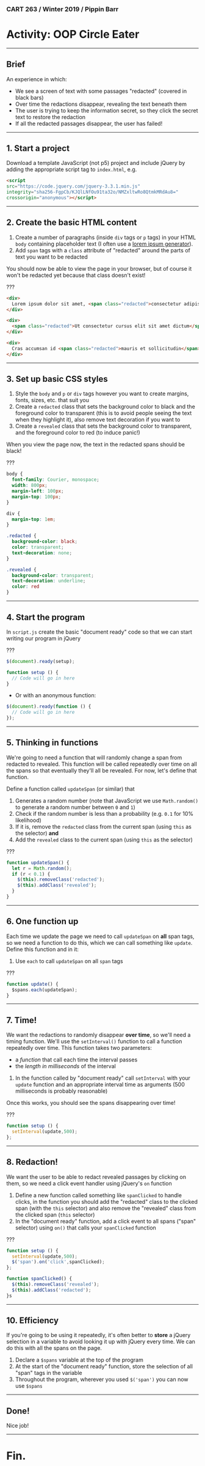 ### CART 263 / Winter 2019 / Pippin Barr

# Activity: OOP Circle Eater

---

## Brief

An experience in which:

- We see a screen of text with some passages "redacted" (covered in black bars)
- Over time the redactions disappear, revealing the text beneath them
- The user is trying to keep the information secret, so they click the secret text to restore the redaction
- If all the redacted passages disappear, the user has failed!

---

## 1. Start a project

Download a template JavaScript (not p5) project and include jQuery by adding the appropriate script tag to `index.html`, e.g.

```html
<script
src="https://code.jquery.com/jquery-3.3.1.min.js"
integrity="sha256-FgpCb/KJQlLNfOu91ta32o/NMZxltwRo8QtmkMRdAu8="
crossorigin="anonymous"></script>
```

---

## 2. Create the basic HTML content

1. Create a number of paragraphs (inside `div` tags or `p` tags) in your HTML `body` containing placeholder text (I often use a [lorem ipsum generator](https://www.lipsum.com/)).
1. Add `span` tags with a `class` attribute of "redacted" around the parts of text you want to be redacted

You should now be able to view the page in your browser, but of course it won't be redacted yet because that class doesn't exist!

???

```html
<div>
  Lorem ipsum dolor sit amet, <span class="redacted">consectetur adipiscing elit</span>. Suspendisse magna nisl, feugiat a pulvinar eu, placerat consequat ante. Morbi nec sem in quam sodales luctus ullamcorper nec turpis. Duis porta tellus et quam rutrum, quis condimentum nunc viverra. Donec venenatis orci sit amet dolor pellentesque, <span class="redacted">a elementum orci pretium</span>. Donec ullamcorper ipsum neque. Nulla facilisi. <span class="redacted">Morbi fringilla tellus sed erat vestibulum, at vehicula ex aliquam</span>.
</div>

<div>
  <span class="redacted">Ut consectetur cursus elit sit amet dictum</span>. Sed dictum, urna id laoreet fringilla, felis ligula interdum leo, in sagittis neque turpis sed purus. Ut lacinia posuere nunc, <span class="redacted">non vestibulum enim</span>. Duis ac neque at sem posuere sagittis eget id metus. Praesent porttitor nisl et eros varius cursus. Vestibulum tincidunt bibendum elit, sed pharetra quam. <span class="redacted">Vestibulum ante ipsum primis in faucibus orci luctus et ultrices posuere cubilia Curae</span>; Curabitur ut nisi eget massa ullamcorper porta.
</div>

<div>
  Cras accumsan id <span class="redacted">mauris et sollicitudin</span>. Ut varius tellus felis, eu lacinia massa gravida vel. Sed blandit diam vitae ipsum feugiat euismod sit amet vel neque. Praesent at dapibus velit. In tempor venenatis elit, sed pharetra sem pretium in. Sed eu arcu euismod, mattis enim ut, congue quam. <span class="redacted">Cras tempor, justo ac pretium egestas</span>, orci orci sodales ipsum, <span class="redacted">id lobortis tortor turpis quis velit</span>. Curabitur rhoncus nulla orci, non bibendum sem euismod quis. Sed a metus et sem elementum congue sit amet sit amet dolor. <span class="redacted">Aliquam bibendum velit id justo gravida suscipit</span>. Ut eu euismod felis. Sed in mi quis nisl aliquam interdum. Sed sit amet aliquet mi. Suspendisse quis nunc risus. Nulla facilisi. Aenean condimentum eros augue, quis dictum mi vestibulum in.
</div>

```

---

## 3. Set up basic CSS styles

1. Style the `body` and `p` or `div` tags however you want to create margins, fonts, sizes, etc. that suit you
1. Create a `redacted` class that sets the background color to black and the foreground color to transparent (this is to avoid people seeing the text when they highlight it), also remove text decoration if you want to
1. Create a `revealed` class that sets the background color to transparent, and the foreground color to red (to induce panic!)

When you view the page now, the text in the redacted spans should be black!

???

```css
body {
  font-family: Courier, monospace;
  width: 800px;
  margin-left: 100px;
  margin-top: 100px;
}

div {
  margin-top: 1em;
}

.redacted {
  background-color: black;
  color: transparent;
  text-decoration: none;
}

.revealed {
  background-color: transparent;
  text-decoration: underline;
  color: red
}
```

---

## 4. Start the program

In `script.js` create the basic "document ready" code so that we can start writing our program in jQuery

???

```javascript
$(document).ready(setup);

function setup () {
  // Code will go in here
}
```

- Or with an anonymous function:

```javascript
$(document).ready(function () {
  // Code will go in here
});
```

---

## 5. Thinking in functions

We're going to need a function that will randomly change a span from redacted to revealed. This function will be called repeatedly over time on all the spans so that eventually they'll all be revealed. For now, let's define that function.

Define a function called `updateSpan` (or similar) that
1. Generates a random number (note that JavaScript we use `Math.random()` to generate a random number between `0` and `1`)
1. Check if the random number is less than a probability (e.g. `0.1` for 10% likelihood)
1. If it is, remove the `redacted` class from the current span (using `this` as the selector) __and__
1. Add the `revealed` class to the current span (using `this` as the selector)

???

```javascript
function updateSpan() {
  let r = Math.random();
  if (r < 0.1) {
    $(this).removeClass('redacted');
    $(this).addClass('revealed');
  }
}
```

---

## 6. One function up

Each time we update the page we need to call `updateSpan` on __all__ span tags, so we need a function to do this, which we can call something like `update`. Define this function and in it:
1. Use `each` to call `updateSpan` on all `span` tags

???

```javascript
function update() {
  $spans.each(updateSpan);
}
```

---

## 7. Time!

We want the redactions to randomly disappear __over time__, so we'll need a timing function. We'll use the `setInterval()` function to call a function repeatedly over time. This function takes two parameters:
- a _function_ that call each time the interval passes
- the _length in milliseconds_ of the interval

1. In the function called by "document ready" call `setInterval` with your `update` function and an appropriate interval time as arguments (500 milliseconds is probably reasonable)

Once this works, you should see the spans disappearing over time!

???

```javascript
function setup () {
  setInterval(update,500);
};
```

---

## 8. Redaction!

We want the user to be able to redact revealed passages by clicking on them, so we need a click event handler using jQuery's `on` function

1. Define a new function called something like `spanClicked` to handle clicks, in the function you should add the "redacted" class to the clicked span (with the `this` selector) and also remove the "revealed" class from the clicked span (`this` selector)
1. In the "document ready" function, add a click event to all spans ("span" selector) using `on()` that calls your `spanClicked` function

???

```javascript
function setup () {
  setInterval(update,500);
  $('span').on('click',spanClicked);
};

function spanClicked() {
  $(this).removeClass('revealed');
  $(this).addClass('redacted');
}s
```

---

## 10. Efficiency

If you're going to be using it repeatedly, it's often better to __store__ a jQuery selection in a variable to avoid looking it up with jQuery every time. We can do this with all the spans on the page.

1. Declare a `$spans` variable at the top of the program
1. At the start of the "document ready" function, store the selection of all "span" tags in the variable
1. Throughout the program, wherever you used `$('span')` you can now use `$spans`

---

## Done!

Nice job!

---

# Fin.
